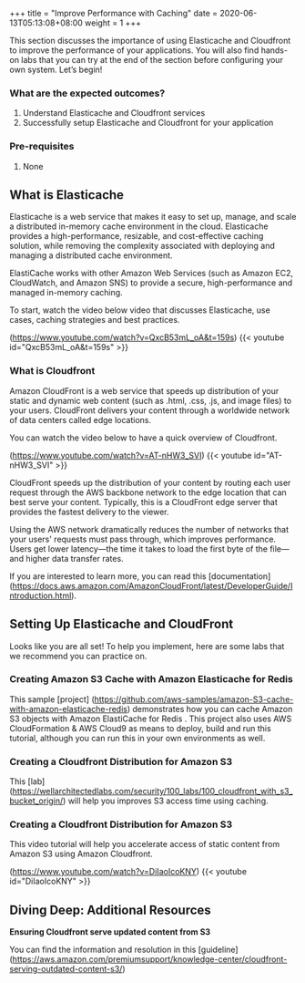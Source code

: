 +++
title = "Improve Performance with Caching"
date =  2020-06-13T05:13:08+08:00
weight = 1
+++

This section discusses the importance of using Elasticache and Cloudfront to improve the performance of your applications. You will also find hands-on labs that you can try at the end of the section before configuring your own system. Let’s begin!

### What are the expected outcomes?

1. Understand Elasticache and Cloudfront services
2. Successfully setup Elasticache and Cloudfront for your application

### Pre-requisites

1. None

## What is Elasticache

Elasticache is a web service that makes it easy to set up, manage, and scale a distributed in-memory cache environment in the cloud. Elasticache provides a high-performance, resizable, and cost-effective caching solution, while removing the complexity associated with deploying and managing a distributed cache environment.

ElastiCache works with other Amazon Web Services (such as Amazon EC2, CloudWatch, and Amazon SNS) to provide a secure, high-performance and managed in-memory caching.

To start, watch the video below video that discusses Elasticache, use cases, caching strategies and best practices.

(https://www.youtube.com/watch?v=QxcB53mL_oA&t=159s)
{{< youtube id="QxcB53mL_oA&t=159s" >}}


### What is Cloudfront 

Amazon CloudFront is a web service that speeds up distribution of your static and dynamic web content (such as .html, .css, .js, and image files) to your users. CloudFront delivers your content through a worldwide network of data centers called edge locations. 

You can watch the video below to have a quick overview of Cloudfront.

(https://www.youtube.com/watch?v=AT-nHW3_SVI)
{{< youtube id="AT-nHW3_SVI" >}}

CloudFront speeds up the distribution of your content by routing each user request through the AWS backbone network to the edge location that can best serve your content. Typically, this is a CloudFront edge server that provides the fastest delivery to the viewer. 

Using the AWS network dramatically reduces the number of networks that your users' requests must pass through, which improves performance. Users get lower latency—the time it takes to load the first byte of the file—and higher data transfer rates.

If you are interested to learn more, you can read this [documentation] (https://docs.aws.amazon.com/AmazonCloudFront/latest/DeveloperGuide/Introduction.html).

## Setting Up Elasticache and CloudFront

Looks like you are all set! To help you implement, here are some labs that we recommend you can practice on.

### Creating Amazon S3 Cache with Amazon Elasticache for Redis

This sample [project] (https://github.com/aws-samples/amazon-S3-cache-with-amazon-elasticache-redis) demonstrates how you can cache Amazon S3 objects with Amazon ElastiCache for Redis . This project also uses AWS CloudFormation & AWS Cloud9 as means to deploy, build and run this tutorial, although you can run this in your own environments as well.

### Creating a Cloudfront Distribution for Amazon S3

This [lab] (https://wellarchitectedlabs.com/security/100_labs/100_cloudfront_with_s3_bucket_origin/) will help you improves S3 access time using caching.

### Creating a Cloudfront Distribution for Amazon S3

This video tutorial will help you accelerate access of static content from Amazon S3 using Amazon Cloudfront.

(https://www.youtube.com/watch?v=DiIaoIcoKNY)
{{< youtube id="DiIaoIcoKNY" >}}

## Diving Deep: Additional Resources

**Ensuring Cloudfront serve updated content from S3**

You can find the information and resolution in this [guideline] (https://aws.amazon.com/premiumsupport/knowledge-center/cloudfront-serving-outdated-content-s3/)